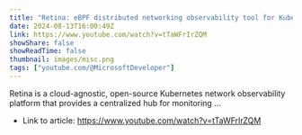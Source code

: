```yaml
---
title: "Retina: eBPF distributed networking observability tool for Kubernetes"
date: 2024-08-13T16:00:49Z
link: https://www.youtube.com/watch?v=tTaWFrIrZQM
showShare: false
showReadTime: false
thumbnail: images/misc.png
tags: ["youtube.com/@MicrosoftDeveloper"]
---
```

Retina is a cloud-agnostic, open-source Kubernetes network observability platform that provides a centralized hub for monitoring ...

- Link to article: https://www.youtube.com/watch?v=tTaWFrIrZQM